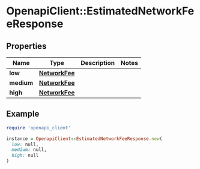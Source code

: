 # OpenapiClient::EstimatedNetworkFeeResponse

## Properties

| Name | Type | Description | Notes |
| ---- | ---- | ----------- | ----- |
| **low** | [**NetworkFee**](NetworkFee.md) |  |  |
| **medium** | [**NetworkFee**](NetworkFee.md) |  |  |
| **high** | [**NetworkFee**](NetworkFee.md) |  |  |

## Example

```ruby
require 'openapi_client'

instance = OpenapiClient::EstimatedNetworkFeeResponse.new(
  low: null,
  medium: null,
  high: null
)
```

